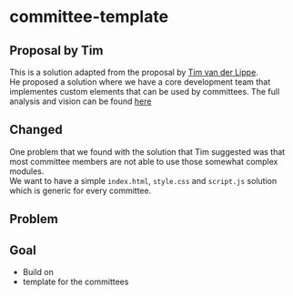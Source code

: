 # committee-template

## Proposal by Tim
This is a solution adapted from the proposal by [Tim van der Lippe](https://github.com/TimvdLippe).  
He proposed a solution where we have a core development team that implementes custom elements that can be used by committees. The full analysis and vision can be found [here](https://github.com/WISVCH/committee-website-vision/blob/master/README.md)  

## Changed
One problem that we found with the solution that Tim suggested was that most committee members are not able to use those somewhat complex modules.  
We want to have a simple `index.html`, `style.css` and `script.js` solution which is generic for every committee.

## Problem


## Goal
- Build on 
- template for the committees

